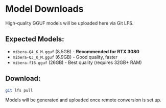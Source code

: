 # Model Downloads

High-quality GGUF models will be uploaded here via Git LFS.

## Expected Models:
- `mibera-Q4_K_M.gguf` (8.5GB) - **Recommended for RTX 3080**
- `mibera-Q3_K_M.gguf` (6.9GB) - Good quality, faster
- `mibera-f16.gguf` (26GB) - Best quality (requires 32GB+ RAM)

## Download:
```bash
git lfs pull
```

Models will be generated and uploaded once remote conversion is set up.